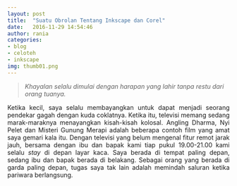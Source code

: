 ```yaml
---
layout: post
title:  "Suatu Obrolan Tentang Inkscape dan Corel"
date:   2016-11-29 14:54:46
author: rania
categories: 
- blog
- celoteh
- inkscape
img: thumb01.png
---
```


<blockquote>
	<p ><i>
		Khayalan selalu dimulai dengan harapan yang lahir tanpa restu dari orang tuanya.
	</i></p>
</blockquote>
<p style="text-align: justify;">
	Ketika kecil, saya selalu membayangkan untuk dapat menjadi seorang pendekar gagah dengan kuda coklatnya. Ketika itu, televisi memang sedang marak-maraknya menayangkan kisah-kisah kolosal. Angling Dharma, Nyi Pelet dan Misteri Gunung Merapi adalah beberapa contoh film yang amat saya gemari kala itu. <!--more-->Dengan televisi yang belum mengenal fitur remot jarak jauh, bersama dengan ibu dan bapak kami tiap pukul 19.00-21.00 kami selalu <i>stay</i> di depan layar kaca. Saya berada di tempat paling depan, sedang ibu dan bapak berada di belakang. Sebagai orang yang berada di garda paling depan, tugas saya tak lain adalah memindah saluran ketika pariwara berlangsung. <br><br>
	
</p>